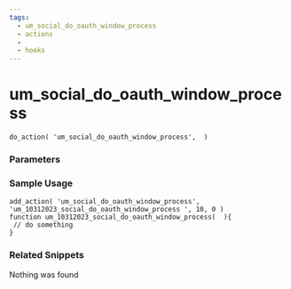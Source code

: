 ```yaml
---
tags: 
  - um_social_do_oauth_window_process
  - actions
  - 
  - hooks
---
```

# um\_social\_do\_oauth\_window\_process

``` php:no-line-numbers
do_action( 'um_social_do_oauth_window_process',  )
```
<div class='hook-sep'></div>

### Parameters

<div class='hook-sep'></div>



### Sample Usage

``` php:no-line-numbers
add_action( 'um_social_do_oauth_window_process', 'um_10312023_social_do_oauth_window_process ', 10, 0 )
function um_10312023_social_do_oauth_window_process(  ){
 // do something
}
```
<div class='hook-sep'></div>



### Related Snippets

Nothing was found

